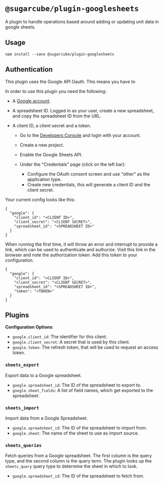 # `@sugarcube/plugin-googlesheets`

A plugin to handle operations based around adding or updating unit data in
google sheets.

## Usage

```
npm install --save @sugarcube/plugin-googlesheets
```

## Authentication

This plugin uses the Google API Oauth. This means you have to

In order to use this plugin you need the following:

- A [Google account](https://gmail.com).
- A spreadsheet ID. Logged in as your user, create a new spreadsheet, and copy
  the spreadsheet ID from the URL.
- A client ID, a client secret and a token.

  - Go to the [Developers Console](https://console.developers.google.com) and
    login with your account.
  - Create a new project.
  - Enable the Google Sheets API.
  - Under the "Credentials" page (click on the left bar):

    - Configure the OAuth consent screen and use "other" as the application
      type.
    - Create new credentials, this will generate a client ID and the client
      secret.

Your current config looks like this:

```
{
  "google": {
    "client_id": "<CLIENT ID>",
    "client_secret": "<CLIENT SECRET>",
    "spreadsheet_id": "<SPREADSHEET ID>"
  }
}
```

When running the first time, it will throw an error and interrupt to provide a
link, which can be used to authenticate and authorize. Visit this link in the
browser and note the authorization token. Add this token to your configuration.

```
{
  "google": {
    "client_id": "<CLIENT ID>",
    "client_secret": "<CLIENT SECRET>",
    "spreadsheet_id": "<SPREADSHEET ID>",
    "token": "<TOKEN>"
  }
}
```

## Plugins

**Configuration Options**:

- `google.client_id`: The identifier for this client.
- `google.client_secret`: A secret that is used by this client.
- `google.token`: The refresh token, that will be used to request an access token.

### `sheets_export`

Export data to a Google spreadsheet.

- `google.spreadsheet_id`: The ID of the spreadsheet to export to.
- `google.sheet_fields`: A list of field names, which get exported to the
  spreadsheet.

### `sheets_import`

Import data from a Google Spreadsheet.

- `google.spreadsheet_id`: The ID of the spreadsheet to import from.
- `google.sheet`: The name of the sheet to use as import source.

### `sheets_queries`

Fetch queries from a Google spreadsheet. The first column is the query type,
and the second column is the query term. The plugin looks up the
`sheets_query` query type to determine the sheet in which to look.

- `google.spreadsheet_id`: The ID of the spreadsheet to fetch from.
